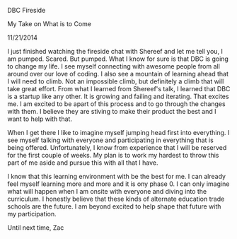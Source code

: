 DBC Fireside

My Take on What is to Come

11/21/2014

I just finished  watching the fireside chat with Shereef and let me tell you, I am pumped. Scared. But pumped. What I know for sure is that DBC is going to change my life. I see myself connecting with awesome people from all around over our love of coding. I also see a mountain of learning ahead that I will need to climb. Not an impossible climb, but definitely a climb that will take great effort. From what I learned from Shereef's talk, I learned that DBC is a startup like any other. It is growing and failing and iterating. That excites me. I am excited to be apart of this process and to go through the changes with them. I believe they are stiving to make their product the best and I want to help with that.

When I get there I like to imagine myself jumping head first into everything. I see myself talking with everyone and participating in everything that is being offered. Unfortunately, I know from experience that I will be reserved for the first couple of weeks. My plan is to work my hardest to throw this part of me aside and pursue this with all that I have.

I know that this learning environment with be the best for me. I can already feel myself learning more and more and it is ony phase 0. I can only imagine what will happen when I am onsite with everyone and diving into the curriculum. I honestly believe that these kinds of alternate education trade schools are the future. I am beyond excited to help shape that future with my participation.

Until next time,
Zac